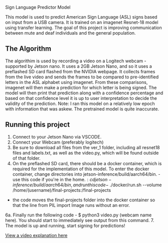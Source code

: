 Sign Language Predictor Model

This model is used to predict American Sign Language (ASL) signs based on input from a USB camera. It is trained on an imagenet Resnet-18 model using transfer learning. The goal of this project is improving communication between mute and deaf individuals and the general population.

## The Algorithm
The algorithim is used by recording a video on a Logitech webcam - supported by Jetson nano. It uses a 2GB Jetson Nano, and so it uses a preflashed SD card flashed from the NVIDIA webpage. It collects frames from the live video and sends the frames to be compared to pre-identified letters in the ASL alphabet using imagenet. From these comparisons, imagenet will then make a prediction for which letter is being signed. The model will then print that prediction along with a confidence percentage and based on that confidence level it is up to user interpretation to decide the validity of the prediction.
Note: I ran this model on a relatively low epoch with information that was askew. The pretrained model is quite inaccurate.
## Running this project

1. Connect to your Jetson Nano via VSCODE. 
2. Connect your Webcam (preferably logitech)
3. Be sure to download all files from the ver_1 folder, including all resnet18 files and labels.txt, as well as the video.py, which will be found outside of that folder.
4. On the preflashed SD card, there should be a docker container, which is required for the implementation of this model. To enter the docker container, change directories into jetson-inference/build/aarch64/bin. - use this code if you're in the home.$: cd jetson-inference/build/aarch64/bin, and run this code -$ ./docker/run.sh --volume /home/(username)/final-projects:/final-projects

- the code moves the final-projects folder into the docker container so that the line from PIL import Image runs without an error.

6a. Finally run the following code - $ python3 video.py (webcam name here). You should start to immediately see output from this command.
7. The model is up and running, start signing for predictions!

[View a video explanation here](https://youtu.be/g91S_Gbns6w)
